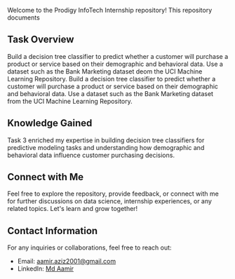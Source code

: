  Welcome to the Prodigy InfoTech Internship repository! This repository documents

## Task Overview

Build a decision tree classifier to predict whether a customer will purchase a product or service based on their demographic and behavioral data. Use a dataset such as the Bank Marketing dataset deom the UCI Machine Learning Repository.
Build a decision tree classifier to predict whether a customer will purchase a product or service based on their demographic and behavioral data. Use a dataset such as the Bank Marketing dataset from the UCI Machine Learning Repository.

## Knowledge Gained


Task 3 enriched my expertise in building decision tree classifiers for predictive modeling tasks and understanding how demographic and behavioral data influence customer purchasing decisions.

## Connect with Me

Feel free to explore the repository, provide feedback, or connect with me for further discussions on data science, internship experiences, or any related topics. Let's learn and grow together!

## Contact Information

For any inquiries or collaborations, feel free to reach out:

- Email: [aamir.aziz2001@gmail.com](mailto:aamir.aziz2001@gmail.com)
- LinkedIn: [Md Aamir](https://www.linkedin.com/in/md-aamir-0100351a8/)
